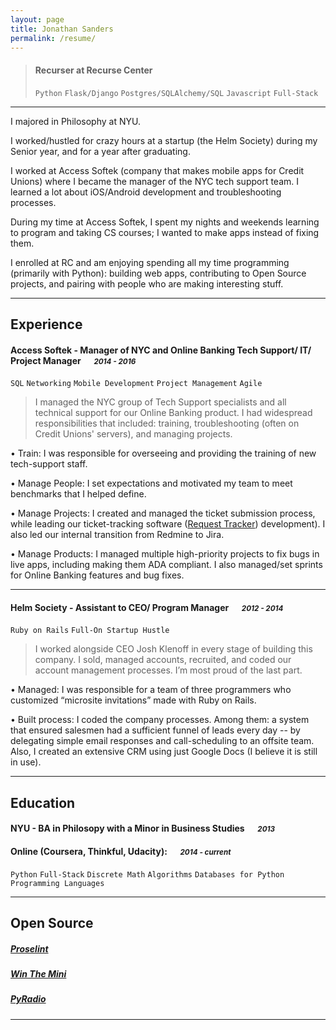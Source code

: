 ```yaml
---
layout: page
title: Jonathan Sanders
permalink: /resume/
---
```


> #### Recurser at Recurse Center
> `Python` `Flask/Django` `Postgres/SQLAlchemy/SQL` `Javascript` `Full-Stack`

---
I majored in Philosophy at NYU.

I worked/hustled for crazy hours at a startup (the Helm Society) during my Senior year, and for a year after graduating.

I worked at Access Softek (company that makes mobile apps for Credit Unions) where I became the manager of the NYC tech support team. I learned a lot about iOS/Android development and troubleshooting processes.

During my time at Access Softek, I spent my nights and weekends learning to program and taking CS courses; I wanted to make apps instead of fixing them.

I enrolled at RC and am enjoying spending all my time programming (primarily with Python): building web apps, contributing to Open Source projects, and pairing with people who are making interesting stuff.

---

## Experience

#### Access Softek - Manager of NYC and Online Banking Tech Support/ IT/ Project Manager &emsp; <small>*2014 - 2016*</small>

`SQL` `Networking` `Mobile Development` `Project Management` `Agile`

>I managed the NYC group of Tech Support specialists and all technical support for our Online Banking product. I had widespread responsibilities that included: training, troubleshooting (often on Credit Unions' servers), and managing projects.

•	Train: I was responsible for overseeing and providing the training of new tech-support staff.

•	Manage People: I set expectations and motivated my team to meet benchmarks that I helped define.

•	Manage Projects: I created and managed the ticket submission process, while leading our ticket-tracking software ([Request Tracker](https://bestpractical.com/request-tracker)) development).  I also led our internal transition from Redmine to Jira.

•	Manage Products: I managed multiple high-priority projects to fix bugs in live apps, including making them ADA compliant.  I also managed/set sprints for Online Banking features and bug fixes.

---

#### Helm Society - Assistant to CEO/ Program Manager &emsp; <small>*2012 - 2014*</small>

`Ruby on Rails` `Full-On Startup Hustle`

> I worked alongside CEO Josh Klenoff in every stage of building this company.  I sold, managed accounts, recruited, and coded our account management processes.  I’m most proud of the last part.

•	Managed: I was responsible for a team of three programmers who customized “microsite invitations” made with Ruby on Rails.

•	Built process: I coded the company processes.  Among them: a system that ensured salesmen had a sufficient funnel of leads every day -- by delegating simple email responses and call-scheduling to an offsite team.  Also, I created an extensive CRM using just Google Docs (I believe it is still in use).


---

## Education

#### NYU - BA in Philosopy with a Minor in Business Studies &emsp; <small>*2013*</small>


#### Online (Coursera, Thinkful, Udacity): &emsp; <small>*2014 - current*</small>
`Python` `Full-Stack` `Discrete Math` `Algorithms` `Databases for Python` `Programming Languages`

---

## Open Source

##### [Proselint](https://github.com/amperser/proselint)

##### [Win The Mini](https://github.com/j10sanders/crossword)

##### [PyRadio](https://github.com/coderholic/pyradio)
---

[homepage]: https://j10sanders.github.io/about/
[twitter]: https://twitter.com/jps458
[twit]: http://cdn-careers.sstatic.net/careers/Img/icon-twitter.png?v=b1bd58ad2034
